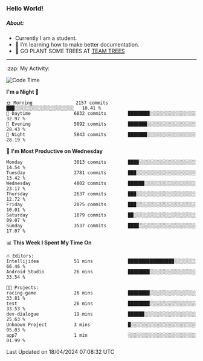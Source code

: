 ### Hello World!

##### About:
- Currently I am a student.
- 🌱 I’m learning how to make better documentation.
- 🌱 GO PLANT SOME TREES AT [TEAM TREES](https://teamtrees.org/)

---
  <summary>:zap: My Activity:</summary>
  
<!--START_SECTION:waka-->
![Code Time](http://img.shields.io/badge/Code%20Time-1%2C315%20hrs%2024%20mins-blue)

**I'm a Night 🦉** 

```text
🌞 Morning                2157 commits        ███░░░░░░░░░░░░░░░░░░░░░░   10.41 % 
🌆 Daytime                6832 commits        ████████░░░░░░░░░░░░░░░░░   32.97 % 
🌃 Evening                5892 commits        ███████░░░░░░░░░░░░░░░░░░   28.43 % 
🌙 Night                  5843 commits        ███████░░░░░░░░░░░░░░░░░░   28.19 % 
```
📅 **I'm Most Productive on Wednesday** 

```text
Monday                   3013 commits        ████░░░░░░░░░░░░░░░░░░░░░   14.54 % 
Tuesday                  2781 commits        ███░░░░░░░░░░░░░░░░░░░░░░   13.42 % 
Wednesday                4802 commits        ██████░░░░░░░░░░░░░░░░░░░   23.17 % 
Thursday                 2637 commits        ███░░░░░░░░░░░░░░░░░░░░░░   12.72 % 
Friday                   2075 commits        ███░░░░░░░░░░░░░░░░░░░░░░   10.01 % 
Saturday                 1879 commits        ██░░░░░░░░░░░░░░░░░░░░░░░   09.07 % 
Sunday                   3537 commits        ████░░░░░░░░░░░░░░░░░░░░░   17.07 % 
```


📊 **This Week I Spent My Time On** 

```text
🔥 Editors: 
Intellijidea             51 mins             █████████████████░░░░░░░░   66.46 % 
Android Studio           26 mins             ████████░░░░░░░░░░░░░░░░░   33.54 % 

🐱‍💻 Projects: 
racing-game              26 mins             ████████░░░░░░░░░░░░░░░░░   33.81 % 
test                     26 mins             ████████░░░░░░░░░░░░░░░░░   33.53 % 
dev-dialogue             19 mins             ██████░░░░░░░░░░░░░░░░░░░   25.63 % 
Unknown Project          3 mins              █░░░░░░░░░░░░░░░░░░░░░░░░   05.03 % 
app7                     1 min               ░░░░░░░░░░░░░░░░░░░░░░░░░   01.99 % 
```


 Last Updated on 18/04/2024 07:08:32 UTC
<!--END_SECTION:waka-->
